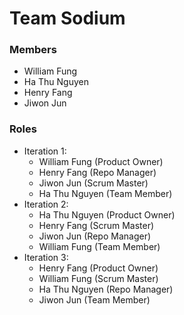 # Team Sodium
### Members
- William Fung
- Ha Thu Nguyen
- Henry Fang
- Jiwon Jun
### Roles
- Iteration 1:
    - William Fung      (Product Owner)
    - Henry Fang        (Repo Manager)
    - Jiwon Jun         (Scrum Master)
    - Ha Thu Nguyen     (Team Member)
 - Iteration 2:
    - Ha Thu Nguyen     (Product Owner)
    - Henry Fang        (Scrum Master)
    - Jiwon Jun         (Repo Manager)
    - William Fung      (Team Member)
 - Iteration 3:
    - Henry Fang        (Product Owner)
    - William Fung      (Scrum Master)
    - Ha Thu Nguyen     (Repo Manager)
    - Jiwon Jun         (Team Member)